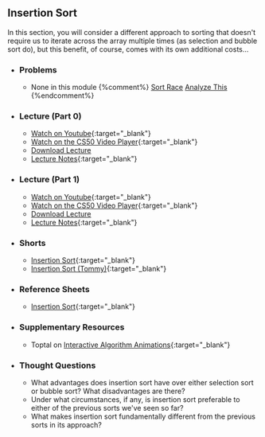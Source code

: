 ## Insertion Sort

In this section, you will consider a different approach to sorting that doesn't require us to iterate across the array multiple times (as selection and bubble sort do), but this benefit, of course, comes with its own additional costs...

- ### Problems
  - None in this module
  {%comment%}
  [Sort Race](https://docs.cs50.net/2018/ap/problems/race/race.html)
  [Analyze This](https://docs.cs50.net/2018/ap/problems/analyze/analyze.html)
  {%endcomment%}
  
- ### Lecture (Part 0)
  - [Watch on Youtube](https://www.youtube.com/embed/U9o49qwa6hk?start=1731&end=1879){:target="_blank"}
  - [Watch on the CS50 Video Player](https://video.cs50.net/2017/fall/lectures/3?t=0h28m51s){:target="_blank"}
  - [Download Lecture](http://cdn.cs50.net/2017/fall/lectures/3/lecture3-720p.mp4?download)
  - [Lecture Notes](https://docs.cs50.net/2017/fall/notes/3/lecture3.html#sorting){:target="_blank"}

- ### Lecture (Part 1)
  - [Watch on Youtube](https://www.youtube.com/embed/U9o49qwa6hk?start=2592&end=2716){:target="_blank"}
  - [Watch on the CS50 Video Player](https://video.cs50.net/2017/fall/lectures/3?t=0h43m12s){:target="_blank"}
  - [Download Lecture](http://cdn.cs50.net/2017/fall/lectures/3/lecture3-720p.mp4?download)
  - [Lecture Notes](https://docs.cs50.net/2017/fall/notes/3/lecture3.html#sorting){:target="_blank"}

- ### Shorts
  - [Insertion Sort](https://www.youtube.com/embed/kU9M51eKSX8){:target="_blank"}
  - [Insertion Sort (Tommy)](https://www.youtube.com/embed/DFG-XuyPYUQ){:target="_blank"}

- ### Reference Sheets
  - [Insertion Sort](https://ap.cs50.school/assets/pdfs/insertion_sort.pdf){:target="_blank"}
  
- ### Supplementary Resources
  - Toptal on [Interactive Algorithm Animations](https://www.toptal.com/developers/sorting-algorithms){:target="_blank"}

- ### Thought Questions
  - What advantages does insertion sort have over either selection sort or bubble sort? What disadvantages are there?
  - Under what circumstances, if any, is insertion sort preferable to either of the previous sorts we've seen so far?
  - What makes insertion sort fundamentally different from the previous sorts in its approach?


